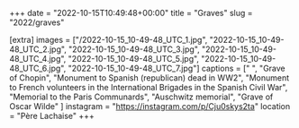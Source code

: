 +++
date = "2022-10-15T10:49:48+00:00"
title = "Graves"
slug = "2022/graves"

[extra]
images = ["/2022-10-15_10-49-48_UTC_1.jpg", "2022-10-15_10-49-48_UTC_2.jpg", "2022-10-15_10-49-48_UTC_3.jpg", "2022-10-15_10-49-48_UTC_4.jpg", "2022-10-15_10-49-48_UTC_5.jpg", "2022-10-15_10-49-48_UTC_6.jpg", "2022-10-15_10-49-48_UTC_7.jpg"]
captions = [" ",
	"Grave of Chopin",
	"Monument to Spanish (republican) dead in WW2",
	"Monument to French volunteers in the International Brigades in the Spanish Civil War",
	"Memorial to the Paris Communards",
	"Auschwitz memorial",
	"Grave of Oscar Wilde"
]
instagram = "https://instagram.com/p/Cju0skys2ta"
location = "Père Lachaise"
+++
